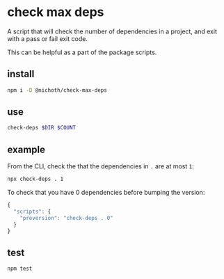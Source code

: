 # check max deps
A script that will check the number of dependencies in a project, and exit with a pass or fail exit code.

This can be helpful as a part of the package scripts.

## install
```sh
npm i -D @nichoth/check-max-deps
```

## use
```sh
check-deps $DIR $COUNT
```

## example
From the CLI, check the that the dependencies in `.` are at most `1`:
```sh
npx check-deps . 1
```

To check that you have 0 dependencies before bumping the version:
```js
{
  "scripts": {
    "preversion": "check-deps . 0"
  }
}
```

## test
```sh
npm test
```

